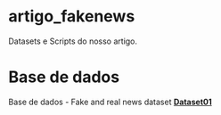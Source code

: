 # artigo_fakenews
Datasets e Scripts do nosso artigo.

# Base de dados

Base de dados -  Fake and real news dataset **[Dataset01](https://www.kaggle.com/clmentbisaillon/fake-and-real-news-dataset)**
